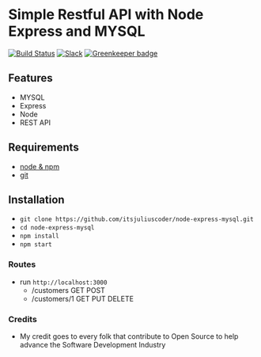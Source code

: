 # Simple Restful API with Node Express and MYSQL 

[![Build Status](https://travis-ci.org/rwieruch/node-express-server-rest-api.svg?branch=master)](https://travis-ci.org/rwieruch/node-express-server-rest-api) [![Slack](https://slack-the-road-to-learn-react.wieruch.com/badge.svg)](https://slack-the-road-to-learn-react.wieruch.com/) [![Greenkeeper badge](https://badges.greenkeeper.io/rwieruch/node-express-server-rest-api.svg)](https://greenkeeper.io/)

## Features 

* MYSQL 
* Express 
* Node 
* REST API 

## Requirements 

* [node & npm](https://nodejs.org/en/)
* [git](https://www.robinwieruch.de/git-essential-commands/)

## Installation 
* `git clone https://github.com/itsjuliuscoder/node-express-mysql.git`
* `cd node-express-mysql`
* `npm install` 
* `npm start`

### Routes 

*	run `http://localhost:3000`
	* /customers  GET POST 
	* /customers/1 GET PUT DELETE 

### Credits 

* My credit goes to every folk that contribute to Open Source to help advance the Software Development Industry